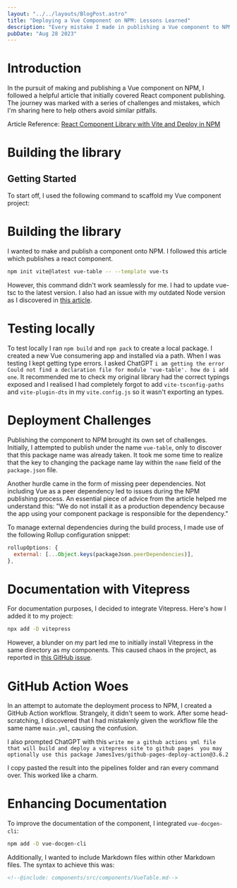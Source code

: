 ```yaml
---
layout: "../../layouts/BlogPost.astro"
title: "Deploying a Vue Component on NPM: Lessons Learned"
description: "Every mistake I made in publishing a Vue component to NPM"
pubDate: "Aug 28 2023"
---
```


# Introduction

In the pursuit of making and publishing a Vue component on NPM, I followed a helpful article that initially covered React component publishing. The journey was marked with a series of challenges and mistakes, which I'm sharing here to help others avoid similar pitfalls.

Article Reference: [React Component Library with Vite and Deploy in NPM](https://articles.wesionary.team/react-component-library-with-vite-and-deploy-in-npm-579c2880d6ff)

# Building the library

## Getting Started

To start off, I used the following command to scaffold my Vue component project:


# Building the library

I wanted to make and publish a component onto NPM. I followed this article which publishes a react component.

```bash
npm init vite@latest vue-table -- --template vue-ts
```
However, this command didn't work seamlessly for me. I had to update vue-tsc to the latest version.
I also had an issue with my outdated Node version as I discovered in [this article](https://github.com/unjs/consola/issues/204).

# Testing locally

To test locally I ran `npm build` and `npm pack` to create a local package. I created a new Vue consumering app and installed via a path. When I was testing I kept getting type errors. I asked ChatGPT `i am getting the error Could not find a declaration file for module 'vue-table'. how do i add one`. It recommended me to check my original library had the correct typings exposed and I realised I had completely forgot to add `vite-tsconfig-paths` and `vite-plugin-dts` in my `vite.config.js` so it wasn't exporting an types.

# Deployment Challenges

Publishing the component to NPM brought its own set of challenges. Initially, I attempted to publish under the name `vue-table`, only to discover that this package name was already taken. It took me some time to realize that the key to changing the package name lay within the `name` field of the `package.json` file.

Another hurdle came in the form of missing peer dependencies. Not including Vue as a peer dependency led to issues during the NPM publishing process. An essential piece of advice from the article helped me understand this: "We do not install it as a production dependency because the app using your component package is responsible for the dependency."

To manage external dependencies during the build process, I made use of the following Rollup configuration snippet:

```js
rollupOptions: {
  external: [...Object.keys(packageJson.peerDependencies)],
},
```

# Documentation with Vitepress

For documentation purposes, I decided to integrate Vitepress. Here's how I added it to my project:

```bash
npx add -D vitepress
```

However, a blunder on my part led me to initially install Vitepress in the same directory as my components. This caused chaos in the project, as reported in [this GitHub issue](https://github.com/vuejs/vitepress/issues/2220).

# GitHub Action Woes

In an attempt to automate the deployment process to NPM, I created a GitHub Action workflow. Strangely, it didn't seem to work. After some head-scratching, I discovered that I had mistakenly given the workflow file the same name `main.yml`, causing the confusion.

I also prompted ChatGPT with this
`write me a github actions yml file that will build and deploy a vitepress site to github pages 
you may optionally use this package JamesIves/github-pages-deploy-action@3.6.2`

I copy pasted the result into the pipelines folder and ran every command over. This worked like a charm. 

# Enhancing Documentation

To improve the documentation of the component, I integrated `vue-docgen-cli`:

```bash
npm add -D vue-docgen-cli
```

Additionally, I wanted to include Markdown files within other Markdown files. The syntax to achieve this was:

```markdown
<!--@include: components/src/components/VueTable.md-->
```


